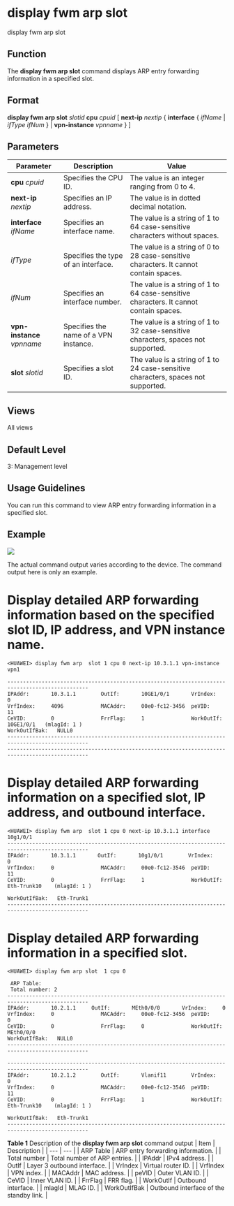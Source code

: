 display fwm arp slot
====================

display fwm arp slot

Function
--------



The **display fwm arp slot** command displays ARP entry forwarding information in a specified slot.




Format
------

**display fwm arp slot** *slotid* **cpu** *cpuid* [ **next-ip** *nextip* { **interface** { *ifName* | *ifType* *ifNum* } | **vpn-instance** *vpnname* } ]


Parameters
----------

| Parameter | Description | Value |
| --- | --- | --- |
| **cpu** *cpuid* | Specifies the CPU ID. | The value is an integer ranging from 0 to 4. |
| **next-ip** *nextip* | Specifies an IP address. | The value is in dotted decimal notation. |
| **interface** *ifName* | Specifies an interface name. | The value is a string of 1 to 64 case-sensitive characters without spaces. |
| *ifType* | Specifies the type of an interface. | The value is a string of 0 to 28 case-sensitive characters. It cannot contain spaces. |
| *ifNum* | Specifies an interface number. | The value is a string of 1 to 64 case-sensitive characters. It cannot contain spaces. |
| **vpn-instance** *vpnname* | Specifies the name of a VPN instance. | The value is a string of 1 to 32 case-sensitive characters, spaces not supported. |
| **slot** *slotid* | Specifies a slot ID. | The value is a string of 1 to 24 case-sensitive characters, spaces not supported. |



Views
-----

All views


Default Level
-------------

3: Management level


Usage Guidelines
----------------

You can run this command to view ARP entry forwarding information in a specified slot.


Example
-------

![](../public_sys-resources/note_3.0-en-us.png) 

The actual command output varies according to the device. The command output here is only an example.


# Display detailed ARP forwarding information based on the specified slot ID, IP address, and VPN instance name.
```
<HUAWEI> display fwm arp  slot 1 cpu 0 next-ip 10.3.1.1 vpn-instance vpn1
                                                                                                                                    
------------------------------------------------------------------------------------------------                                    
IPAddr:       10.3.1.1        OutIf:       10GE1/0/1       VrIndex:     0                                                           
VrfIndex:     4096            MACAddr:     00e0-fc12-3456  peVID:       11                                                           
CeVID:        0               FrrFlag:     1               WorkOutIf:   10GE1/0/1   (mlagId: 1 )                                                
WorkOutIfBak:   NULL0                                                                                                               
------------------------------------------------------------------------------------------------                                                                                                                                     
------------------------------------------------------------------------------------------------

```

# Display detailed ARP forwarding information on a specified slot, IP address, and outbound interface.
```
<HUAWEI> display fwm arp  slot 1 cpu 0 next-ip 10.3.1.1 interface 10g1/0/1
------------------------------------------------------------------------------------------------                                    
IPAddr:       10.3.1.1       OutIf:       10g1/0/1        VrIndex:     0                                                           
VrfIndex:     0               MACAddr:     00e0-fc12-3546  peVID:       11                                                          
CeVID:        0               FrrFlag:     1               WorkOutIf:   Eth-Trunk10    (mlagId: 1 )                                 
                                                                                                                                    
WorkOutIfBak:   Eth-Trunk1                                                                                                          
------------------------------------------------------------------------------------------------

```

# Display detailed ARP forwarding information in a specified slot.
```
<HUAWEI> display fwm arp slot  1 cpu 0
                                                                                                                                    
 ARP Table:                                                                                                                         
 Total number: 2                                                                                                                    
------------------------------------------------------------------------------------------------                                    
IPAddr:       10.2.1.1     OutIf:       MEth0/0/0       VrIndex:     0                                                           
VrfIndex:     0               MACAddr:     00e0-fc12-3456  peVID:       0                                                           
CeVID:        0               FrrFlag:     0               WorkOutIf:   MEth0/0/0                                                   
WorkOutIfBak:   NULL0                                                                                                               
------------------------------------------------------------------------------------------------                                    
                                                                                                                                    
------------------------------------------------------------------------------------------------                                    
IPAddr:       10.2.1.2        OutIf:       Vlanif11        VrIndex:     0                                                           
VrfIndex:     0               MACAddr:     00e0-fc12-3546  peVID:       11                                                          
CeVID:        0               FrrFlag:     1               WorkOutIf:   Eth-Trunk10    (mlagId: 1 )                                 
                                                                                                                                    
WorkOutIfBak:   Eth-Trunk1                                                                                                          
------------------------------------------------------------------------------------------------

```

**Table 1** Description of the **display fwm arp slot** command output
| Item | Description |
| --- | --- |
| ARP Table | ARP entry forwarding information. |
| Total number | Total number of ARP entries. |
| IPAddr | IPv4 address. |
| OutIf | Layer 3 outbound interface. |
| VrIndex | Virtual router ID. |
| VrfIndex | VPN index. |
| MACAddr | MAC address. |
| peVID | Outer VLAN ID. |
| CeVID | Inner VLAN ID. |
| FrrFlag | FRR flag. |
| WorkOutIf | Outbound interface. |
| mlagId | MLAG ID. |
| WorkOutIfBak | Outbound interface of the standby link. |